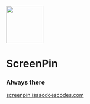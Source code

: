 <img src="https://github.com/isaacdoescodes/screenpin/blob/main/icon.png?raw=true" width="100"/>

# ScreenPin
### Always there
[screenpin.isaacdoescodes.com](https://screenpin.isaacdoescodes.com)
